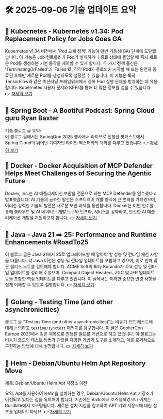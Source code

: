 # 🛠️ 2025-09-06 기술 업데이트 요약

## 🔹 Kubernetes - Kubernetes v1.34: Pod Replacement Policy for Jobs Goes GA
Kubernetes v1.34 버전에서 'Pod 교체 정책' 기능이 일반 가용성(GA) 단계에 도달했습니다. 이 기능은 Job 컨트롤러가 Pod가 실패하거나 종료 상태에 돌입할 때 즉시 새로운 Pod를 생성하는 기본 동작을 제어할 수 있게 합니다. 두 가지 정책 옵션은 'TerminatingOrFailed'과 'Failed'로, 각각 Pod가 종료되기 시작할 때 또는 완전히 종료된 후에만 새로운 Pod를 생성하도록 설정할 수 있습니다. 이 기능은 특히 TensorFlow와 같은 머신러닝 프레임워크에서 중복 Pod 실행 문제를 방지하는 데 유용합니다. Kubernetes 사용자 문서와 KEPs를 통해 더 많은 정보를 얻을 수 있습니다.
👉 [자세히 보기](https://kubernetes.io/blog/2025/09/05/kubernetes-v1-34-pod-replacement-policy-for-jobs-goes-ga/)

## 🔹 Spring Boot - A Bootiful Podcast: Spring Cloud guru Ryan Baxter
기술 블로그 글 요약:  
이 블로그 글에서는 SpringOne 2025 행사에서 라이브로 진행된 팟캐스트에서 Spring Cloud의 뛰어난 기여자인 라이언 백스터와의 대화를 다루고 있습니다.
👉 [자세히 보기](https://spring.io/blog/2025/09/04/a-bootiful-podcast-ryan-baxter)

## 🔹 Docker - Docker Acquisition of MCP Defender Helps Meet Challenges of Securing the Agentic Future
Docker, Inc.는 AI 애플리케이션 보안을 전문으로 하는 MCP Defender를 인수했다고 발표했습니다. AI 기술의 급속한 발전은 소프트웨어 개발 방식에 큰 변화를 가져왔으며, 이러한 강력한 기술의 발전은 새로운 보안 과제를 동반합니다. Docker는 이번 인수를 통해 클라우드 및 AI 네이티브 개발 도구와 인프라, 서비스를 강화하고, 안전한 AI 애플리케이션 개발을 지원하고자 합니다.
👉 [자세히 보기](https://www.docker.com/blog/docker-acquires-mcp-defender-ai-agent-security/)

## 🔹 Java - Java 21 ⮕ 25: Performance and Runtime Enhancements #RoadTo25
이 블로그 글은 Java 21에서 25로 업그레이드할 때 알아야 할 성능 및 런타임 개선 사항을 다룹니다. 각 Java 버전은 성능 및 런타임 업데이트를 포함하고 있으며, 이로 인해 많은 릴리스 노트를 검토해야 합니다. ACME Soft의 Billy Korando가 주요 성능 및 런타임 업데이트를 정리해 주었으며, Compact Object Headers, ZGC 및 JFR 업데이트 등을 포함한 핵심 업데이트를 다루고 있습니다. 이 글에서는 이러한 중요한 변경 사항을 쉽게 이해할 수 있도록 설명합니다.
👉 [자세히 보기](https://inside.java/2025/09/05/roadto25-performance/)

## 🔹 Golang - Testing Time (and other asynchronicities)
블로그 글 "Testing Time (and other asynchronicities)"는 비동기 코드 테스트에 대해 논의하고 `testing/synctest` 패키지를 탐구합니다. 이 글은 GopherCon Europe 2025에서 같은 제목으로 진행된 발표를 기반으로 하고 있습니다. 이 블로그는 비동기 코드의 테스트 방법과 관련된 다양한 기법과 도구를 소개하고, 이를 효과적으로 구현하는 방법에 대해 설명합니다.
👉 [자세히 보기](https://go.dev/blog/testing-time)

## 🔹 Helm - Debian/Ubuntu Helm Apt Repository Move
제목: Debian/Ubuntu Helm Apt 저장소 이전

요약: Apt를 사용하여 Helm을 설치하는 경우, Debian/Ubuntu Helm Apt 저장소가 이전되고 있다는 점을 유의해야 합니다. 기존에는 Balto에서 호스팅되었으나 이제는 Buildkite에서 호스팅됩니다. 새로운 설치 지침을 참고하여 APT 키와 저장소에 대한 참조를 업데이트하세요.
👉 [자세히 보기](https://helm.sh/blog/debian-helm-repository-move/)

